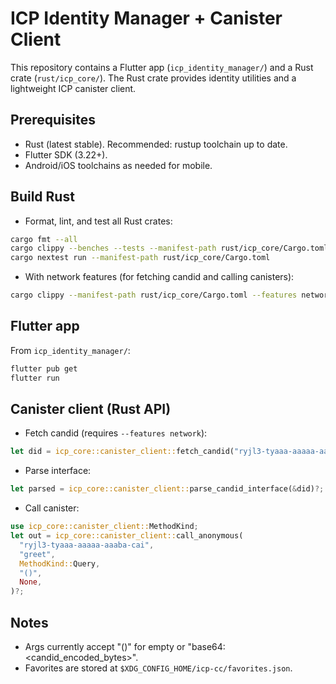 # ICP Identity Manager + Canister Client

This repository contains a Flutter app (`icp_identity_manager/`) and a Rust crate (`rust/icp_core/`). The Rust crate provides identity utilities and a lightweight ICP canister client.

## Prerequisites
- Rust (latest stable). Recommended: rustup toolchain up to date.
- Flutter SDK (3.22+).
- Android/iOS toolchains as needed for mobile.

## Build Rust
- Format, lint, and test all Rust crates:
```bash
cargo fmt --all
cargo clippy --benches --tests --manifest-path rust/icp_core/Cargo.toml
cargo nextest run --manifest-path rust/icp_core/Cargo.toml
```
- With network features (for fetching candid and calling canisters):
```bash
cargo clippy --manifest-path rust/icp_core/Cargo.toml --features network
```

## Flutter app
From `icp_identity_manager/`:
```bash
flutter pub get
flutter run
```

## Canister client (Rust API)
- Fetch candid (requires `--features network`):
```rust
let did = icp_core::canister_client::fetch_candid("ryjl3-tyaaa-aaaaa-aaaba-cai", None)?;
```
- Parse interface:
```rust
let parsed = icp_core::canister_client::parse_candid_interface(&did)?; // list methods
```
- Call canister:
```rust
use icp_core::canister_client::MethodKind;
let out = icp_core::canister_client::call_anonymous(
  "ryjl3-tyaaa-aaaaa-aaaba-cai",
  "greet",
  MethodKind::Query,
  "()",
  None,
)?;
```

## Notes
- Args currently accept "()" for empty or "base64:<candid_encoded_bytes>".
- Favorites are stored at `$XDG_CONFIG_HOME/icp-cc/favorites.json`.
